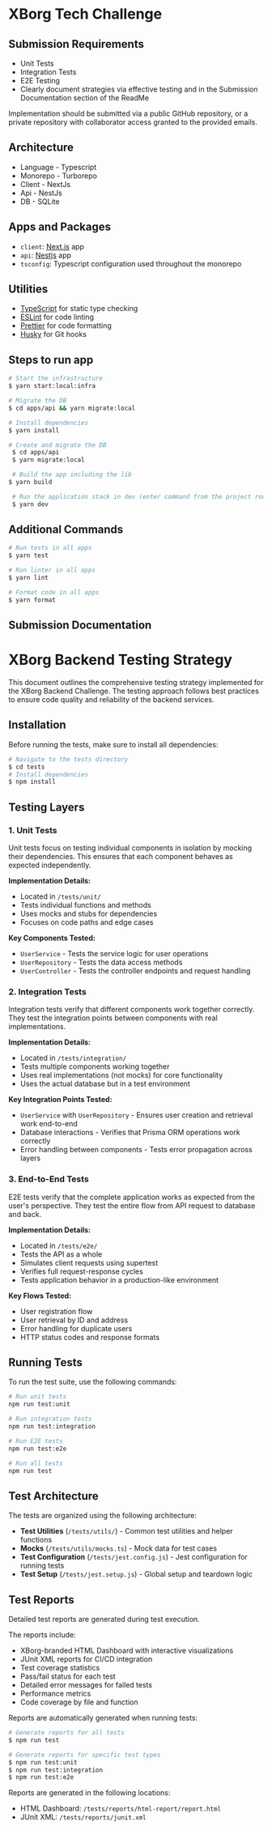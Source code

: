 # XBorg Tech Challenge

## Submission Requirements

- Unit Tests
- Integration Tests
- E2E Testing
- Clearly document strategies via effective testing and in the Submission Documentation section of the ReadMe

Implementation should be submitted via a public GitHub repository, or a private repository with collaborator access granted to the provided emails.

## Architecture

- Language - Typescript
- Monorepo - Turborepo
- Client - NextJs
- Api - NestJs
- DB - SQLite

## Apps and Packages

- `client`: [Next.js](https://nextjs.org/) app
- `api`: [Nestjs](https://nestjs.com) app
- `tsconfig`: Typescript configuration used throughout the monorepo

## Utilities

- [TypeScript](https://www.typescriptlang.org/) for static type checking
- [ESLint](https://eslint.org/) for code linting
- [Prettier](https://prettier.io) for code formatting
- [Husky](https://typicode.github.io/husky/) for Git hooks

## Steps to run app

```bash
# Start the infrastructure
$ yarn start:local:infra

# Migrate the DB
$ cd apps/api && yarn migrate:local

# Install dependencies
$ yarn install

# Create and migrate the DB
 $ cd apps/api
 $ yarn migrate:local

 # Build the app including the lib
$ yarn build

 # Run the application stack in dev (enter command from the project root)
 $ yarn dev
```

## Additional Commands

```bash
# Run tests in all apps
$ yarn test

# Run linter in all apps
$ yarn lint

# Format code in all apps
$ yarn format

```

## Submission Documentation

# XBorg Backend Testing Strategy

This document outlines the comprehensive testing strategy implemented for the XBorg Backend Challenge. The testing approach follows best practices to ensure code quality and reliability of the backend services.

## Installation

Before running the tests, make sure to install all dependencies:

```bash
# Navigate to the tests directory
$ cd tests
# Install dependencies
$ npm install
```

## Testing Layers

### 1. Unit Tests

Unit tests focus on testing individual components in isolation by mocking their dependencies. This ensures that each component behaves as expected independently.

**Implementation Details:**
- Located in `/tests/unit/`
- Tests individual functions and methods
- Uses mocks and stubs for dependencies
- Focuses on code paths and edge cases

**Key Components Tested:**
- `UserService` - Tests the service logic for user operations
- `UserRepository` - Tests the data access methods
- `UserController` - Tests the controller endpoints and request handling

### 2. Integration Tests

Integration tests verify that different components work together correctly. They test the integration points between components with real implementations.

**Implementation Details:**
- Located in `/tests/integration/`
- Tests multiple components working together
- Uses real implementations (not mocks) for core functionality
- Uses the actual database but in a test environment

**Key Integration Points Tested:**
- `UserService` with `UserRepository` - Ensures user creation and retrieval work end-to-end
- Database interactions - Verifies that Prisma ORM operations work correctly
- Error handling between components - Tests error propagation across layers

### 3. End-to-End Tests

E2E tests verify that the complete application works as expected from the user's perspective. They test the entire flow from API request to database and back.

**Implementation Details:**
- Located in `/tests/e2e/`
- Tests the API as a whole
- Simulates client requests using supertest
- Verifies full request-response cycles
- Tests application behavior in a production-like environment

**Key Flows Tested:**
- User registration flow
- User retrieval by ID and address
- Error handling for duplicate users
- HTTP status codes and response formats

## Running Tests

To run the test suite, use the following commands:

```bash
# Run unit tests
npm run test:unit

# Run integration tests
npm run test:integration

# Run E2E tests
npm run test:e2e

# Run all tests
npm run test
```

## Test Architecture

The tests are organized using the following architecture:

- **Test Utilities** (`/tests/utils/`) - Common test utilities and helper functions
- **Mocks** (`/tests/utils/mocks.ts`) - Mock data for test cases
- **Test Configuration** (`/tests/jest.config.js`) - Jest configuration for running tests
- **Test Setup** (`/tests/jest.setup.js`) - Global setup and teardown logic

## Test Reports

Detailed test reports are generated during test execution.

The reports include:
- XBorg-branded HTML Dashboard with interactive visualizations
- JUnit XML reports for CI/CD integration
- Test coverage statistics
- Pass/fail status for each test
- Detailed error messages for failed tests
- Performance metrics
- Code coverage by file and function

Reports are automatically generated when running tests:
```bash
# Generate reports for all tests
$ npm run test

# Generate reports for specific test types
$ npm run test:unit
$ npm run test:integration
$ npm run test:e2e
```

Reports are generated in the following locations:
- HTML Dashboard: `/tests/reports/html-report/report.html`
- JUnit XML: `/tests/reports/junit.xml`